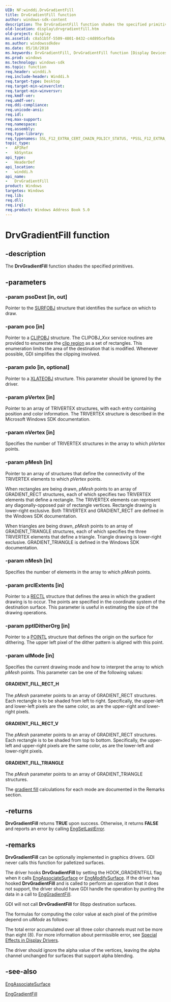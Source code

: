 ```yaml
---
UID: NF:winddi.DrvGradientFill
title: DrvGradientFill function
author: windows-sdk-content
description: The DrvGradientFill function shades the specified primitives.
old-location: display\drvgradientfill.htm
old-project: display
ms.assetid: c8a51b5f-5509-4801-8432-c4d895cefbda
ms.author: windowssdkdev
ms.date: 05/10/2018
ms.keywords: DrvGradientFill, DrvGradientFill function [Display Devices], ddifncs_23385260-cc1d-4871-8aad-b6618e3d5f52.xml, display.drvgradientfill, winddi/DrvGradientFill
ms.prod: windows
ms.technology: windows-sdk
ms.topic: function
req.header: winddi.h
req.include-header: Winddi.h
req.target-type: Desktop
req.target-min-winverclnt: 
req.target-min-winversvr: 
req.kmdf-ver: 
req.umdf-ver: 
req.ddi-compliance: 
req.unicode-ansi: 
req.idl: 
req.max-support: 
req.namespace: 
req.assembly: 
req.type-library: 
req.typenames: SSL_F12_EXTRA_CERT_CHAIN_POLICY_STATUS, *PSSL_F12_EXTRA_CERT_CHAIN_POLICY_STATUS
topic_type:
-	APIRef
-	kbSyntax
api_type:
-	HeaderDef
api_location:
-	winddi.h
api_name:
-	DrvGradientFill
product: Windows
targetos: Windows
req.lib: 
req.dll: 
req.irql: 
req.product: Windows Address Book 5.0
---
```


# DrvGradientFill function


## -description


The <b>DrvGradientFill</b> function shades the specified primitives.


## -parameters




### -param psoDest [in, out]

Pointer to the <a href="https://msdn.microsoft.com/library/windows/hardware/ff569901">SURFOBJ</a> structure that identifies the surface on which to draw.


### -param pco [in]

Pointer to a <a href="https://msdn.microsoft.com/library/windows/hardware/ff539417">CLIPOBJ</a> structure. The CLIPOBJ_<i>Xxx</i> service routines are provided to enumerate the <a href="https://msdn.microsoft.com/ac439eb8-b491-4215-877d-5ee177fbdb39">clip region</a> as a set of rectangles. This enumeration limits the area of the destination that is modified. Whenever possible, GDI simplifies the clipping involved.


### -param pxlo [in, optional]

Pointer to a <a href="https://msdn.microsoft.com/library/windows/hardware/ff570634">XLATEOBJ</a> structure. This parameter should be ignored by the driver.


### -param pVertex [in]

Pointer to an array of TRIVERTEX structures, with each entry containing position and color information. The TRIVERTEX structure is described in the Microsoft Windows SDK documentation.


### -param nVertex [in]

Specifies the number of TRIVERTEX structures in the array to which <i>pVertex</i> points.


### -param pMesh [in]

Pointer to an array of structures that define the connectivity of the TRIVERTEX elements to which <i>pVertex</i> points.

When rectangles are being drawn, <i>pMesh</i> points to an array of GRADIENT_RECT structures, each of which specifies two TRIVERTEX elements that define a rectangle. The TRIVERTEX elements can represent any diagonally-opposed pair of rectangle vertices. Rectangle drawing is lower-right exclusive. Both TRIVERTEX and GRADIENT_RECT are defined in the Windows SDK documentation.

When triangles are being drawn, <i>pMesh</i> points to an array of GRADIENT_TRIANGLE structures, each of which specifies the three TRIVERTEX elements that define a triangle. Triangle drawing is lower-right exclusive. GRADIENT_TRIANGLE is defined in the Windows SDK documentation.


### -param nMesh [in]

Specifies the number of elements in the array to which <i>pMesh</i> points.


### -param prclExtents [in]

Pointer to a <a href="https://msdn.microsoft.com/library/windows/hardware/ff569236">RECTL</a> structure that defines the area in which the gradient drawing is to occur. The points are specified in the coordinate system of the destination surface. This parameter is useful in estimating the size of the drawing operations.


### -param pptlDitherOrg [in]

Pointer to a <a href="https://msdn.microsoft.com/library/windows/hardware/ff569166">POINTL</a> structure that defines the origin on the surface for dithering. The upper left pixel of the dither pattern is aligned with this point.


### -param ulMode [in]

Specifies the current drawing mode and how to interpret the array to which <i>pMesh</i> points. This parameter can be one of the following values:





#### GRADIENT_FILL_RECT_H

The <i>pMesh</i> parameter points to an array of GRADIENT_RECT structures. Each rectangle is to be shaded from left to right. Specifically, the upper-left and lower-left pixels are the same color, as are the upper-right and lower-right pixels.



#### GRADIENT_FILL_RECT_V

The <i>pMesh</i> parameter points to an array of GRADIENT_RECT structures. Each rectangle is to be shaded from top to bottom. Specifically, the upper-left and upper-right pixels are the same color, as are the lower-left and lower-right pixels.



#### GRADIENT_FILL_TRIANGLE

The <i>pMesh</i> parameter points to an array of GRADIENT_TRIANGLE structures.

The <a href="https://msdn.microsoft.com/f67c673d-c6f0-49f0-850a-d8b00e99ddd4">gradient fill</a> calculations for each mode are documented in the Remarks section.


## -returns



<b>DrvGradientFill</b> returns <b>TRUE</b> upon success. Otherwise, it returns <b>FALSE</b> and reports an error by calling <a href="https://msdn.microsoft.com/library/windows/hardware/ff565015">EngSetLastError</a>.




## -remarks



<b>DrvGradientFill</b> can be optionally implemented in graphics drivers. GDI never calls this function for palletized surfaces.

The driver hooks <b>DrvGradientFill</b> by setting the HOOK_GRADIENTFILL flag when it calls <a href="https://msdn.microsoft.com/library/windows/hardware/ff564183">EngAssociateSurface</a> or <a href="https://msdn.microsoft.com/library/windows/hardware/ff564976">EngModifySurface</a>. If the driver has hooked <b>DrvGradientFill</b> and is called to perform an operation that it does not support, the driver should have GDI handle the operation by punting the data in a call to <a href="https://msdn.microsoft.com/library/windows/hardware/ff564957">EngGradientFill</a>.

GDI will not call <b>DrvGradientFill</b> for 8bpp destination surfaces.

The formulas for computing the color value at each pixel of the primitive depend on <i>ulMode</i> as follows:



The total error accumulated over all three color channels must not be more than eight (8). For more information about permissible error, see <a href="https://msdn.microsoft.com/f44a89df-6412-442c-8491-3e2f2bbd826f">Special Effects in Display Drivers</a>.

The driver should ignore the alpha value of the vertices, leaving the alpha channel unchanged for surfaces that support alpha blending.




## -see-also




<a href="https://msdn.microsoft.com/library/windows/hardware/ff564183">EngAssociateSurface</a>



<a href="https://msdn.microsoft.com/library/windows/hardware/ff564957">EngGradientFill</a>
 

 

